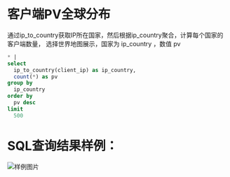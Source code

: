 # 客户端PV全球分布

通过ip_to_country获取IP所在国家，然后根据ip_country聚合，计算每个国家的客户端数量，
选择世界地图展示，国家为 ip_country ，数值 pv


```SQL
* |
select
  ip_to_country(client_ip) as ip_country,
  count(*) as pv
group by
  ip_country
order by
  pv desc
limit
  500
```

# SQL查询结果样例：

![样例图片](http://slsconsole.oss-cn-hangzhou.aliyuncs.com/sql_sample/1584604627860slb-access-log-slb_layer7_access_center_client_pv_china_distribution.png)